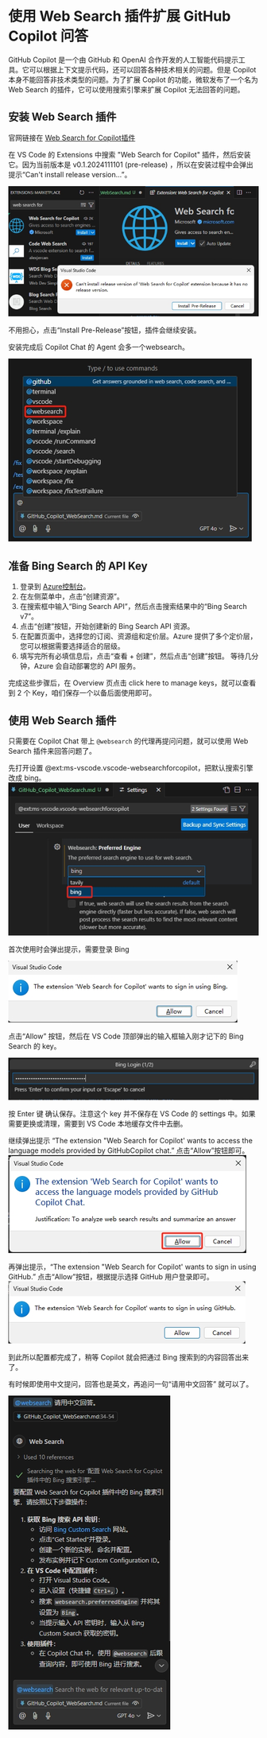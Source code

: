 # 使用 Web Search 插件扩展 GitHub Copilot 问答

GitHub Copilot 是一个由 GitHub 和 OpenAI 合作开发的人工智能代码提示工具。它可以根据上下文提示代码，还可以回答各种技术相关的问题。但是 Copilot 本身不能回答非技术类型的问题。为了扩展 Copilot 的功能，微软发布了一个名为 Web Search 的插件，它可以使用搜索引擎来扩展 Copilot 无法回答的问题。

## 安装 Web Search 插件

官网链接在 [Web Search for Copilot插件](https://marketplace.visualstudio.com/items?itemName=ms-vscode.vscode-websearchforcopilot)

在 VS Code 的 Extensions 中搜索 "Web Search for Copilot" 插件，然后安装它。因为当前版本是 v0.1.2024111101 (pre-release) ，所以在安装过程中会弹出提示“Can't install release version...”。

![Can't install release version](img/websearch_pre_release.png)

不用担心，点击“Install Pre-Release”按钮，插件会继续安装。

安装完成后 Copilot Chat 的 Agent 会多一个websearch。

![websearch agent](img/websearch_agent.png)

## 准备 Bing Search 的 API Key

1. 登录到 [Azure控制台](https://portal.azure.com/)。
2. 在左侧菜单中，点击“创建资源”。
3. 在搜索框中输入“Bing Search API”，然后点击搜索结果中的“Bing Search v7”。
4. 点击“创建”按钮，开始创建新的 Bing Search API 资源。
5. 在配置页面中，选择您的订阅、资源组和定价层。Azure 提供了多个定价层，您可以根据需要选择适合的层级。
6. 填写完所有必填信息后，点击“查看 + 创建”，然后点击“创建”按钮。 等待几分钟，Azure 会自动部署您的 API 服务。

完成这些步骤后，在 Overview 页点击 click here to manage keys，就可以查看到 2 个 Key，咱们保存一个以备后面使用即可。

## 使用 Web Search 插件

只需要在 Copilot Chat 带上 `@websearch` 的代理再提问问题，就可以使用 Web Search 插件来回答问题了。

先打开设置 @ext:ms-vscode.vscode-websearchforcopilot，把默认搜索引擎改成 bing。
![websearch engin](img/websearch_engine.png)

首次使用时会弹出提示，需要登录 Bing

![websearch bing login](img/websearch_bing_login.png)

点击“Allow” 按钮，然后在 VS Code 顶部弹出的输入框输入刚才记下的 Bing Search 的 key。

![websearch bing key](img/websearch_bing_key.png)

按 Enter 键 确认保存。注意这个 key 并不保存在 VS Code 的 settings 中。如果需要更换或清理，需要到 VS Code 本地缓存文件中去删。

继续弹出提示
“The extension "Web Search for Copilot' wants to access the language models provided by GitHubCopilot chat.” 点击“Allow”按钮即可。
![websearch copilot allow](img/websearch_allow.png)

再弹出提示，“The extension "Web Search for Copilot' wants to sign in using GitHub.” 点击“Allow”按钮，根据提示选择 GitHub 用户登录即可。
![websearch github login](img/websearch_login.png)

到此所以配置都完成了，稍等 Copilot 就会把通过 Bing 搜索到的内容回答出来了。

有时候即使用中文提问，回答也是英文，再追问一句“请用中文回答” 就可以了。

![websearch chinese](img/websearch_chinese.png)